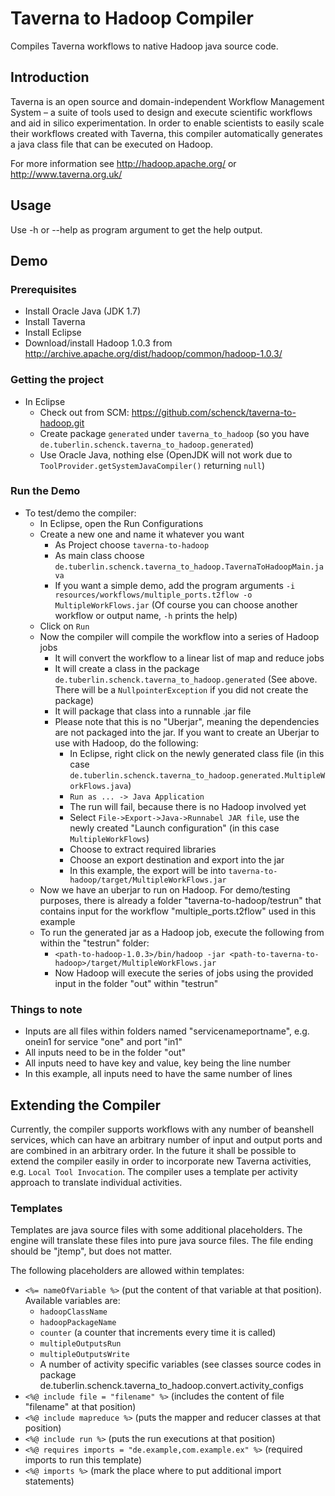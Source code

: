 # Taverna to Hadoop Compiler

Compiles Taverna workflows to native Hadoop java source code.

## Introduction

Taverna is an open source and domain-independent Workflow Management System – a suite of tools used to design and execute scientific workflows and aid in silico experimentation.
In order to enable scientists to easily scale their workflows created with Taverna, this compiler automatically generates a java class file that can be executed on Hadoop.

For more information see http://hadoop.apache.org/ or http://www.taverna.org.uk/

## Usage

Use -h or --help as program argument to get the help output.

## Demo

### Prerequisites

* Install Oracle Java (JDK 1.7)
* Install Taverna
* Install Eclipse
* Download/install Hadoop 1.0.3 from http://archive.apache.org/dist/hadoop/common/hadoop-1.0.3/

### Getting the project

* In Eclipse
    * Check out from SCM: https://github.com/schenck/taverna-to-hadoop.git
    * Create package `generated` under `taverna_to_hadoop` (so you have `de.tuberlin.schenck.taverna_to_hadoop.generated`)
    * Use Oracle Java, nothing else (OpenJDK will not work due to `ToolProvider.getSystemJavaCompiler()` returning `null`)

### Run the Demo

* To test/demo the compiler:
    * In Eclipse, open the Run Configurations
    * Create a new one and name it whatever you want
         * As Project choose `taverna-to-hadoop`
         * As main class choose `de.tuberlin.schenck.taverna_to_hadoop.TavernaToHadoopMain.java`
         * If you want a simple demo, add the program arguments `-i resources/workflows/multiple_ports.t2flow -o MultipleWorkFlows.jar` (Of course you can choose another workflow or output name, `-h` prints the help)
    * Click on `Run`
    * Now the compiler will compile the workflow into a series of Hadoop jobs
         * It will convert the workflow to a linear list of map and reduce jobs
         * It will create a class in the package `de.tuberlin.schenck.taverna_to_hadoop.generated` (See above. There will be a `NullpointerException` if you did not create the package)
         * It will package that class into a runnable .jar file
         * Please note that this is no "Uberjar", meaning the dependencies are not packaged into the jar. If you want to create an Uberjar to use with Hadoop, do the following:
             * In Eclipse, right click on the newly generated class file (in this case `de.tuberlin.schenck.taverna_to_hadoop.generated.MultipleWorkFlows.java`)
             * `Run as ... -> Java Application`
             * The run will fail, because there is no Hadoop involved yet
             * Select `File->Export->Java->Runnabel JAR file`, use the newly created "Launch configuration" (in this case `MultipleWorkFlows`)
             * Choose to extract required libraries
             * Choose an export destination and export into the jar
             * In this example, the export will be into `taverna-to-hadoop/target/MultipleWorkFlows.jar`
    * Now we have an uberjar to run on Hadoop. For demo/testing purposes, there is already a folder "taverna-to-hadoop/testrun" that contains input for the workflow "multiple_ports.t2flow" used in this example
    * To run the generated jar as a Hadoop job, execute the following from within the "testrun" folder:
         * `<path-to-hadoop-1.0.3>/bin/hadoop -jar <path-to-taverna-to-hadoop>/target/MultipleWorkFlows.jar`
         * Now Hadoop will execute the series of jobs using the provided input in the folder "out" within "testrun"

### Things to note

* Inputs are all files within folders named "servicenameportname", e.g. onein1 for service "one" and port "in1"
* All inputs need to be in the folder "out"
* All inputs need to have key and value, key being the line number
* In this example, all inputs need to have the same number of lines

## Extending the Compiler

Currently, the compiler supports workflows with any number of beanshell services, which can have an arbitrary number of input and output ports and are combined in an arbitrary order.
In the future it shall be possible to extend the compiler easily in order to incorporate new Taverna activities, e.g. `Local Tool Invocation`.
The compiler uses a template per activity approach to translate individual activities.

### Templates

Templates are java source files with some additional placeholders.
The engine will translate these files into pure java source files.
The file ending should be "jtemp", but does not matter.

The following placeholders are allowed within templates:

* `<%= nameOfVariable %>` (put the content of that variable at that position). Available variables are:
    * `hadoopClassName`
    * `hadoopPackageName`
    * `counter` (a counter that increments every time it is called)
    * `multipleOutputsRun`
    * `multipleOutputsWrite`
    * A number of activity specific variables (see classes source codes in package de.tuberlin.schenck.taverna_to_hadoop.convert.activity_configs
* `<%@ include file = "filename" %>` (includes the content of file "filename" at that position)
* `<%@ include mapreduce %>` (puts the mapper and reducer classes at that position)
* `<%@ include run %>` (puts the run executions at that position)
* `<%@ requires imports = "de.example,com.example.ex" %>` (required imports to run this template)
* `<%@ imports %>` (mark the place where to put additional import statements)
